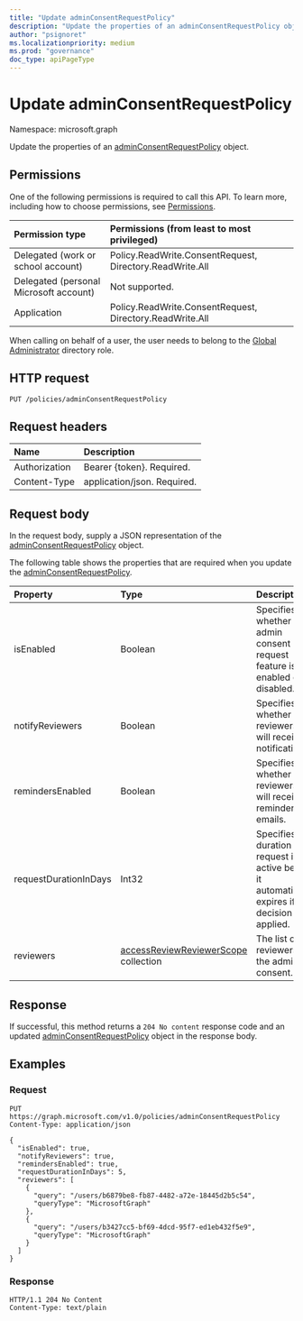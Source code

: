 ```yaml
---
title: "Update adminConsentRequestPolicy"
description: "Update the properties of an adminConsentRequestPolicy object."
author: "psignoret"
ms.localizationpriority: medium
ms.prod: "governance"
doc_type: apiPageType
---
```


# Update adminConsentRequestPolicy

Namespace: microsoft.graph

Update the properties of an [adminConsentRequestPolicy](../resources/adminconsentrequestpolicy.md) object.

## Permissions

One of the following permissions is required to call this API. To learn more, including how to choose permissions, see [Permissions](/graph/permissions-reference).

|Permission type|Permissions (from least to most privileged)|
|:---|:---|
|Delegated (work or school account)|Policy.ReadWrite.ConsentRequest, Directory.ReadWrite.All|
|Delegated (personal Microsoft account)|Not supported.|
|Application|Policy.ReadWrite.ConsentRequest, Directory.ReadWrite.All|

When calling on behalf of a user, the user needs to belong to the [Global Administrator](/azure/active-directory/roles/permissions-reference) directory role.

## HTTP request

<!-- {
  "blockType": "ignored"
}
-->
``` http
PUT /policies/adminConsentRequestPolicy
```

## Request headers

|Name|Description|
|:---|:---|
|Authorization|Bearer {token}. Required.|
|Content-Type|application/json. Required.|

## Request body

In the request body, supply a JSON representation of the [adminConsentRequestPolicy](../resources/adminconsentrequestpolicy.md) object.

The following table shows the properties that are required when you update the [adminConsentRequestPolicy](../resources/adminconsentrequestpolicy.md).

|Property|Type|Description|
|:---|:---|:---|
|isEnabled|Boolean|Specifies whether the admin consent request feature is enabled or disabled.|
|notifyReviewers|Boolean|Specifies whether reviewers will receive notifications.|
|remindersEnabled|Boolean|Specifies whether reviewers will receive reminder emails.|
|requestDurationInDays|Int32|Specifies the duration the request is active before it automatically expires if no decision is applied.|
|reviewers|[accessReviewReviewerScope](../resources/accessreviewreviewerscope.md) collection|The list of reviewers for the admin consent.|

## Response

If successful, this method returns a `204 No content` response code and an updated [adminConsentRequestPolicy](../resources/adminconsentrequestpolicy.md) object in the response body.

## Examples

### Request


<!-- {
  "blockType": "request",
  "name": "update_adminconsentrequestpolicy"
}
-->
``` http
PUT https://graph.microsoft.com/v1.0/policies/adminConsentRequestPolicy 
Content-Type: application/json

{
  "isEnabled": true,
  "notifyReviewers": true,
  "remindersEnabled": true,
  "requestDurationInDays": 5,
  "reviewers": [
    {
      "query": "/users/b6879be8-fb87-4482-a72e-18445d2b5c54",
      "queryType": "MicrosoftGraph"
    },
    {
      "query": "/users/b3427cc5-bf69-4dcd-95f7-ed1eb432f5e9",
      "queryType": "MicrosoftGraph"
    }
  ]
}
```

### Response

<!-- {
  "blockType": "response",
  "truncated": true
}
-->
``` http
HTTP/1.1 204 No Content
Content-Type: text/plain
```
